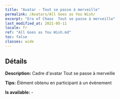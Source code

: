 ```yaml
---
title: "Avatar - Tout se passe à merveille"
permalink: /Avatars/All Goes as You Wish/
excerpt: "Era of Chaos  Tout se passe à merveille"
last_modified_at: 2021-05-11
locale: fr
ref: "All Goes as You Wish.md"
toc: false
classes: wide
---
```

## Détails

 **Description:** Cadre d'avatar Tout se passe à merveille 

 **Tips:** Élément obtenu en participant à un évènement 

 **Is available:**  - 

